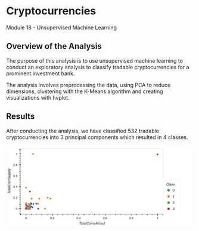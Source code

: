 # Cryptocurrencies
Module 18 - Unsupervised Machine Learning

## Overview of the Analysis
The purpose of this analysis is to use unsupervised machine learning to conduct an exploratory  analysis to classify tradable cryptocurrencies for a prominent investment bank.

The analysis involves preprocessing the data, using PCA to reduce dimensions, clustering with the K-Means algorithm and creating visualizations with hvplot.


## Results

After conducting the analysis, we have classified 532 tradable cryptocurrencies into 3 principal components which resulted in 4 classes.

<img src="Resources/hvplot_results.png"></img>